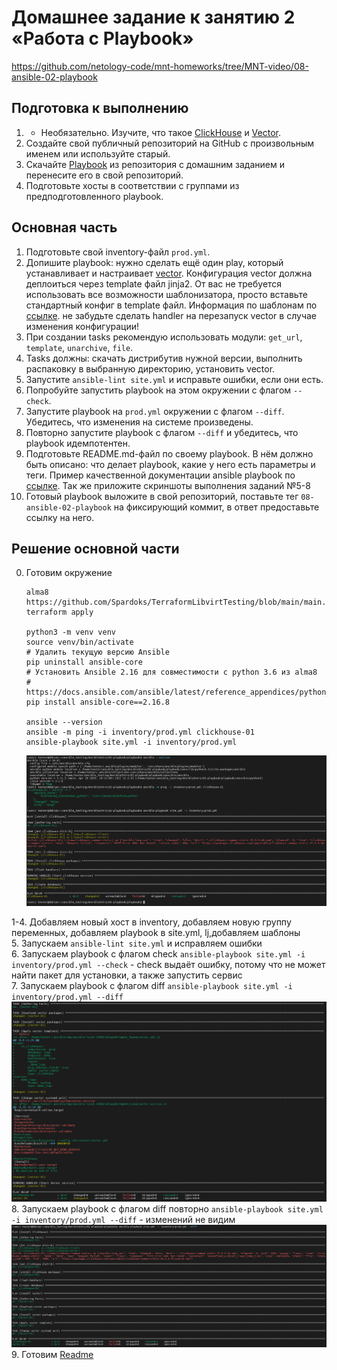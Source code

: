 # Домашнее задание к занятию 2 «Работа с Playbook»

https://github.com/netology-code/mnt-homeworks/tree/MNT-video/08-ansible-02-playbook

## Подготовка к выполнению

1. * Необязательно. Изучите, что такое [ClickHouse](https://www.youtube.com/watch?v=fjTNS2zkeBs) и [Vector](https://www.youtube.com/watch?v=CgEhyffisLY).
2. Создайте свой публичный репозиторий на GitHub с произвольным именем или используйте старый.
3. Скачайте [Playbook](./playbook/) из репозитория с домашним заданием и перенесите его в свой репозиторий.
4. Подготовьте хосты в соответствии с группами из предподготовленного playbook.

## Основная часть

1. Подготовьте свой inventory-файл `prod.yml`.
2. Допишите playbook: нужно сделать ещё один play, который устанавливает и настраивает [vector](https://vector.dev). Конфигурация vector должна деплоиться через template файл jinja2. От вас не требуется использовать все возможности шаблонизатора, просто вставьте стандартный конфиг в template файл. Информация по шаблонам по [ссылке](https://www.dmosk.ru/instruktions.php?object=ansible-nginx-install). не забудьте сделать handler на перезапуск vector в случае изменения конфигурации!
3. При создании tasks рекомендую использовать модули: `get_url`, `template`, `unarchive`, `file`.
4. Tasks должны: скачать дистрибутив нужной версии, выполнить распаковку в выбранную директорию, установить vector.
5. Запустите `ansible-lint site.yml` и исправьте ошибки, если они есть.
6. Попробуйте запустить playbook на этом окружении с флагом `--check`.
7. Запустите playbook на `prod.yml` окружении с флагом `--diff`. Убедитесь, что изменения на системе произведены.
8. Повторно запустите playbook с флагом `--diff` и убедитесь, что playbook идемпотентен.
9. Подготовьте README.md-файл по своему playbook. В нём должно быть описано: что делает playbook, какие у него есть параметры и теги. Пример качественной документации ansible playbook по [ссылке](https://github.com/opensearch-project/ansible-playbook). Так же приложите скриншоты выполнения заданий №5-8
10. Готовый playbook выложите в свой репозиторий, поставьте тег `08-ansible-02-playbook` на фиксирующий коммит, в ответ предоставьте ссылку на него.

## Решение основной части

0. Готовим окружение
    ```
    alma8
    https://github.com/Spardoks/TerraformLibvirtTesting/blob/main/main.tf
    terraform apply

    python3 -m venv venv
    source venv/bin/activate
    # Удалить текущую версию Ansible
    pip uninstall ansible-core
    # Установить Ansible 2.16 для совместимости с python 3.6 из alma8 
    # https://docs.ansible.com/ansible/latest/reference_appendices/python_3_support.html
    pip install ansible-core==2.16.8

    ansible --version
    ansible -m ping -i inventory/prod.yml clickhouse-01
    ansible-playbook site.yml -i inventory/prod.yml

    ```
    ![task_0](./screens/task_0.png)  

1-4. Добавляем новый хост в inventory, добавляем новую группу переменных, добавляем playbook в site.yml, lj,добавляем шаблоны  
5. Запускаем `ansible-lint site.yml` и исправляем ошибки  
6. Запускаем playbook с флагом check `ansible-playbook site.yml -i inventory/prod.yml --check` - check выдаёт ошибку, потому что не может найти пакет для установки, а также запустить сервис  
7. Запускаем playbook с флагом diff `ansible-playbook site.yml -i inventory/prod.yml --diff`
    ![task_7](./screens/task_7.png)
8. Запускаем playbook с флагом diff повторно `ansible-playbook site.yml -i inventory/prod.yml --diff` - изменений не видим
    ![task_8](./screens/task_8.png)
9. Готовим [Readme](./playbook/README.md)